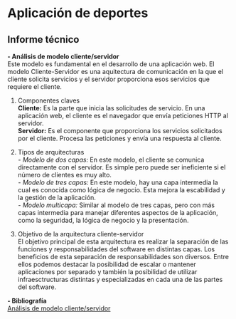 # Aplicación de deportes
## Informe técnico
**- Análisis de modelo cliente/servidor**
<br> Este modelo es fundamental en el desarrollo de una aplicación web. El modelo Cliente-Servidor es una aquitectura de comunicación en la que el cliente solicita servicios y el servidor proporciona esos servicios que requiere el cliente.
1. Componentes claves
<br> **Cliente:** Es la parte que inicia las solicitudes de servicio. En una aplicación web, el cliente es el navegador que envía peticiones HTTP al servidor.
<br> **Servidor:** Es el componente que proporciona los servicios solicitados por el cliente. Procesa las peticiones y envía una respuesta al cliente.

2. Tipos de arquitecturas
<br> *- Modelo de dos capas:* En este modelo, el cliente se comunica directamente con el servidor. Es simple pero puede ser ineficiente si el número de clientes es muy alto.
<br> *- Modelo de tres capas:* En este modelo, hay una capa intermedia la cual es conocida como lógica de negocio. Esta mejora la escabilidad y la gestión de la aplicación.
<br> *- Modelo multicapa:* Similar al modelo de tres capas, pero con más capas intermedia para manejar diferentes aspectos de la aplicación, como la seguridad, la lógica de negocio y la presentación.

3. Objetivo de la arquitectura cliente-servidor
<br> El objetivo principal de esta arquitectura es realizar la separación de las funciones y responsabilidades del software en distintas capas. Los beneficios de esta separación de responsabilidades son diversos. Entre ellos podemos destacar la posibilidad de escalar o mantener aplicaciones por separado y también la posibilidad de utilizar infraesctructuras distintas y especializadas en cada una de las partes del software.



**- Bibliografía** <br>
[Análisis de modelo cliente/servidor](https://www.arsys.es/blog/todo-sobre-la-arquitectura-cliente-servidor)
